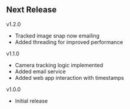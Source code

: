 Next Release
-

v1.2.0
* Tracked image snap now emailing
* Added threading for improved performance

v1.1.0
* Camera tracking logic implemented
* Added email service
* Added web app interaction with timestamps

v1.0.0
* Initial release


